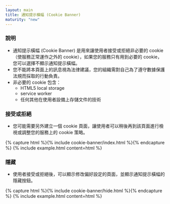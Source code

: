 ```yaml
---
layout: main
title: 通知提示橫幅 (Cookie Banner)
maturity: "new"
---
```


### 說明

- 通知提示橫幅 (Cookie Banner) 是用來讓使用者接受或拒絕非必要的 cookie（使服務正常運作之外的 cookie），如果您的服務只有用到必要的 cookie，您可以選擇不顯示通知提示橫幅。
- 您不能將本頁面上的訊息視為法律建議，您的組織需對自己為了遵守數據保護法規而採取的行動負責。
- 非必要的 cookie 包含：
  - HTML5 local storage
  - service worker
  - 任何其他在使用者設備上存儲文件的技術

### 接受或拒絕

- 您可能需要另外建立一個 cookie 頁面，讓使用者可以稍後再到該頁面進行檢視或調整您的服務上的 cookie 策略。

{% capture html %}{% include cookie-banner/index.html %}{% endcapture %}
{% include example.html 
  content=html
%}

### 隱藏

- 使用者接受或拒絕後，可以顯示修改偏好設定的頁面，並顯示通知提示橫幅的隱藏按鈕。

{% capture html %}{% include cookie-banner/hide.html %}{% endcapture %}
{% include example.html 
  content=html
%}
